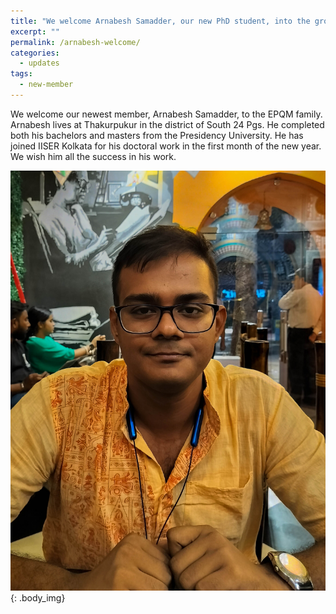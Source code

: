 ```yaml
---
title: "We welcome Arnabesh Samadder, our new PhD student, into the group."
excerpt: ""
permalink: /arnabesh-welcome/
categories:
  - updates
tags:
  - new-member
---
```


We welcome our newest member, Arnabesh Samadder, to the EPQM family. Arnabesh lives at Thakurpukur in the district of South 24 Pgs. He completed both his bachelors and masters from the Presidency University. He has joined IISER Kolkata for his doctoral work in the first month of the new year. We wish him all the success in his work.

![](../assets/images/people/arnabesh.jpg)
{: .body_img}
